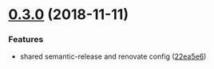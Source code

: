 # [0.3.0](https://github.com/mike-north/ember-parallax/compare/v0.2.0...v0.3.0) (2018-11-11)


### Features

* shared semantic-release and renovate config ([22ea5e6](https://github.com/mike-north/ember-parallax/commit/22ea5e6))
